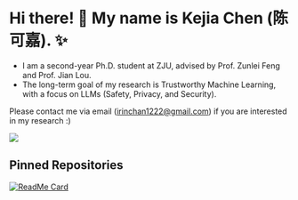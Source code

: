 # Hi there! 👋 My name is Kejia Chen (陈可嘉). ✨

- I am a second-year Ph.D. student at ZJU, advised by Prof. Zunlei Feng and Prof. Jian Lou.
- The long-term goal of my research is Trustworthy Machine Learning, with a focus on LLMs (Safety, Privacy, and Security).

Please contact me via email ([irinchan1222@gmail.com](mailto:irinchan1222@gmail.com)) if you are interested in my research :)


<picture>
  <source 
    srcset="https://github-readme-stats.vercel.app/api/top-langs/?username=chanchan7&layout=compact&theme=default"
    media="(prefers-color-scheme: dark)"
  />
  <source
    srcset="https://github-readme-stats.vercel.app/api/top-langs/?username=chanchan7&layout=compact&theme=default"
    media="(prefers-color-scheme: light), (prefers-color-scheme: no-preference)"
  />
  <img src="https://github-readme-stats.vercel.app/api/top-langs/?username=chanchan7&layout=compact&theme=default" />
</picture>

## Pinned Repositories
[![ReadMe Card](https://github-readme-stats.vercel.app/api/pin/?username=chanchan7&repo=Shapley)](https://github.com/chanchan7/Shapley)
